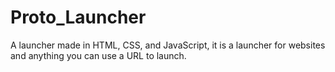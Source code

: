 # Proto_Launcher
A launcher made in HTML, CSS, and JavaScript, it is a launcher for websites and anything you can use a URL to launch.